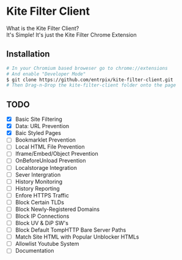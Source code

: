 # Kite Filter Client
What is the Kite Filter Client?\
It's Simple! It's just the Kite Filter Chrome Extension

## Installation
```bash
# In your Chromium based broweser go to chrome://extensions
# And enable "Developer Mode"
$ git clone https://github.com/entrpix/kite-filter-client.git
# Then Drag-n-Drop the kite-filter-client folder onto the page
```

## TODO
- [X] Basic Site Filtering
- [X] Data: URL Prevention
- [X] Baic Styled Pages
- [ ] Bookmarklet Prevention
- [ ] Local HTML File Prevention
- [ ] Iframe/Embed/Object Prevention
- [ ] OnBeforeUnload Prevention
- [ ] Localstorage Integration
- [ ] Sever Intergration
- [ ] History Monitoring
- [ ] History Reporting
- [ ] Enfore HTTPS Traffic
- [ ] Block Certain TLDs
- [ ] Block Newly-Registered Domains
- [ ] Block IP Connections
- [ ] Block UV & DiP SW's
- [ ] Block Default TompHTTP Bare Server Paths
- [ ] Match Site HTML with Popular Unblocker HTMLs
- [ ] Allowlist Youtube System
- [ ] Documentation